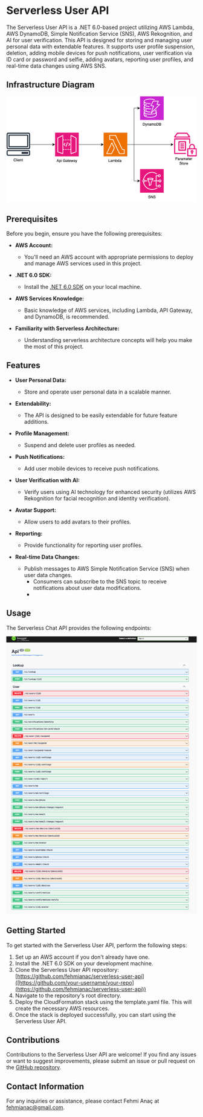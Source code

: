 # Serverless User API

The Serverless User API is a .NET 6.0-based project utilizing AWS Lambda, AWS DynamoDB, Simple Notification Service (SNS), AWS Rekognition, and AI for user verification. This API is designed for storing and managing user personal data with extendable features. It supports user profile suspension, deletion, adding mobile devices for push notifications, user verification via ID card or password and selfie, adding avatars, reporting user profiles, and real-time data changes using AWS SNS.

## Infrastructure Diagram
![user-api-infra.png](docs%2Fuser-api-infra.png)

## Prerequisites

Before you begin, ensure you have the following prerequisites:

- **AWS Account:**
  - You'll need an AWS account with appropriate permissions to deploy and manage AWS services used in this project.

- **.NET 6.0 SDK:**
  - Install the [.NET 6.0 SDK](https://dotnet.microsoft.com/download/dotnet/6.0) on your local machine.

- **AWS Services Knowledge:**
  - Basic knowledge of AWS services, including Lambda, API Gateway, and DynamoDB, is recommended.

- **Familiarity with Serverless Architecture:**
  - Understanding serverless architecture concepts will help you make the most of this project.

## Features

- **User Personal Data:**
  - Store and operate user personal data in a scalable manner.

- **Extendability:**
  - The API is designed to be easily extendable for future feature additions.

- **Profile Management:**
  - Suspend and delete user profiles as needed.

- **Push Notifications:**
  - Add user mobile devices to receive push notifications.

- **User Verification with AI:**
  - Verify users using AI technology for enhanced security (utilizes AWS Rekognition for facial recognition and identity verification).

- **Avatar Support:**
  - Allow users to add avatars to their profiles.

- **Reporting:**
  - Provide functionality for reporting user profiles.

- **Real-time Data Changes:**
  - Publish messages to AWS Simple Notification Service (SNS) when user data changes.
    - Consumers can subscribe to the SNS topic to receive notifications about user data modifications.
    - 
## Usage
The Serverless Chat API provides the following endpoints:

![api-referance.png](docs%2Fapi-referance.png)

## Getting Started

To get started with the Serverless User API, perform the following steps:

1. Set up an AWS account if you don't already have one.
2. Install the .NET 6.0 SDK on your development machine.
3. Clone the Serverless User API repository: [https://github.com/fehmianac/serverless-user-api]([https://github.com/your-username/your-repo](https://github.com/fehmianac/serverless-user-api))
4. Navigate to the repository's root directory.
5. Deploy the CloudFormation stack using the template.yaml file. This will create the necessary AWS resources.
6. Once the stack is deployed successfully, you can start using the Serverless User API.

## Contributions

Contributions to the Serverless User API are welcome! If you find any issues or want to suggest improvements, please submit an issue or pull request on the [GitHub repository](https://github.com/fehmianac/serverless-user-api).

## Contact Information

For any inquiries or assistance, please contact Fehmi Anaç at fehmianac@gmail.com.
